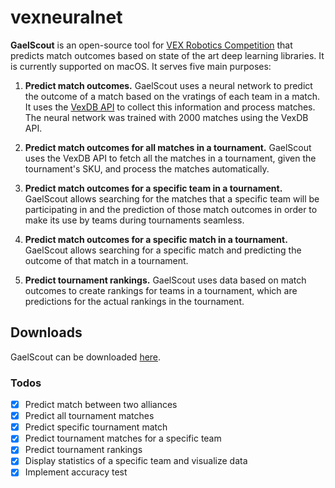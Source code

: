 # vexneuralnet

**GaelScout** is an open-source tool for [VEX Robotics Competition](https://www.vexrobotics.com/vexedr/competition)
that predicts match outcomes based on state of the art deep learning libraries.
It is currently supported on macOS. It serves five main purposes:

1. **Predict match outcomes.**
   GaelScout uses a neural network to predict the outcome of a match based on
   the vratings of each team in a match. It uses the [VexDB API](https://vexdb.io/the_data) to collect this information and process matches. The neural network was trained
   with 2000 matches using the VexDB API.

2. **Predict match outcomes for all matches in a tournament.**
   GaelScout uses the VexDB API to fetch all the matches in a tournament, given
   the tournament's SKU, and process the matches automatically.

3. **Predict match outcomes for a specific team in a tournament.**
   GaelScout allows searching for the matches that a specific team will be
   participating in and the prediction of those match outcomes in order to make
   its use by teams during tournaments seamless.

4. **Predict match outcomes for a specific match in a tournament.**
   GaelScout allows searching for a specific match and predicting the outcome of
   that match in a tournament.

5. **Predict tournament rankings.**
   GaelScout uses data based on match outcomes to create rankings for teams in a
   tournament, which are predictions for the actual rankings in the tournament.

## Downloads

GaelScout can be downloaded [here](https://bit.ly/GaelScoutDownloads).

### Todos

-   [x] Predict match between two alliances
-   [x] Predict all tournament matches
-   [x] Predict specific tournament match
-   [x] Predict tournament matches for a specific team
-   [x] Predict tournament rankings
-   [x] Display statistics of a specific team and visualize data
-   [x] Implement accuracy test

